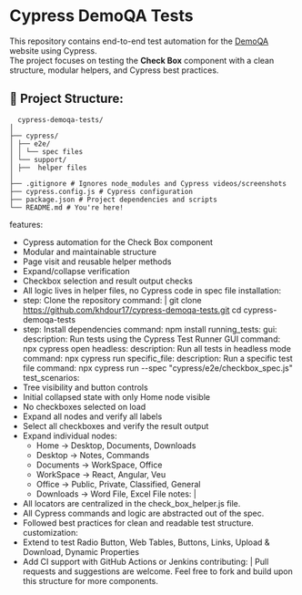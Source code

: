 # Cypress DemoQA Tests

This repository contains end-to-end test automation for the [DemoQA](https://demoqa.com/) website using Cypress.  
The project focuses on testing the **Check Box** component with a clean structure, modular helpers, and Cypress best practices.


## 📁 Project Structure:
```
  cypress-demoqa-tests/
│
├── cypress/
│ ├── e2e/
│ │ └── spec files
│ └── support/
│ ├──  helper files
│
├── .gitignore # Ignores node_modules and Cypress videos/screenshots
├── cypress.config.js # Cypress configuration
├── package.json # Project dependencies and scripts
└── README.md # You're here!
```
features:
  - Cypress automation for the Check Box component
  - Modular and maintainable structure
  - Page visit and reusable helper methods
  - Expand/collapse verification
  - Checkbox selection and result output checks
  - All logic lives in helper files, no Cypress code in spec file
installation:
  - step: Clone the repository
    command: |
      git clone https://github.com/khdour17/cypress-demoqa-tests.git
      cd cypress-demoqa-tests
  - step: Install dependencies
    command: npm install
running_tests:
  gui:
    description: Run tests using the Cypress Test Runner GUI
    command: npx cypress open
  headless:
    description: Run all tests in headless mode
    command: npx cypress run
  specific_file:
    description: Run a specific test file
    command: npx cypress run --spec "cypress/e2e/checkbox_spec.js"
test_scenarios:
  - Tree visibility and button controls
  - Initial collapsed state with only Home node visible
  - No checkboxes selected on load
  - Expand all nodes and verify all labels
  - Select all checkboxes and verify the result output
  - Expand individual nodes:
    - Home → Desktop, Documents, Downloads
    - Desktop → Notes, Commands
    - Documents → WorkSpace, Office
    - WorkSpace → React, Angular, Veu
    - Office → Public, Private, Classified, General
    - Downloads → Word File, Excel File
notes: |
  - All locators are centralized in the check_box_helper.js file.
  - All Cypress commands and logic are abstracted out of the spec.
  - Followed best practices for clean and readable test structure.
customization:
  - Extend to test Radio Button, Web Tables, Buttons, Links, Upload & Download, Dynamic Properties
  - Add CI support with GitHub Actions or Jenkins
contributing: |
  Pull requests and suggestions are welcome. 
  Feel free to fork and build upon this structure for more components.
